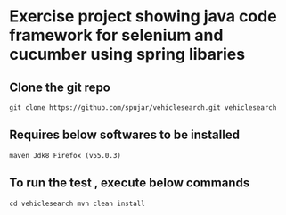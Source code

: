 # Exercise project showing java code framework for selenium and cucumber using spring libaries

## Clone the git repo

`git clone https://github.com/spujar/vehiclesearch.git vehiclesearch
`


## Requires below softwares to be installed
`maven
Jdk8
Firefox (v55.0.3)
`

## To run the test , execute below commands
`cd vehiclesearch
mvn clean install
`
